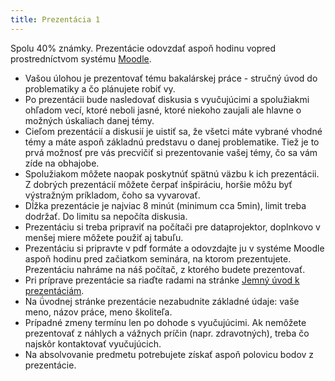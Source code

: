 ```yaml
---
title: Prezentácia 1
---
```


Spolu 40% známky. Prezentácie odovzdať aspoň hodinu vopred
prostredníctvom systému [Moodle](https://moodle.uniba.sk/mod/assign/view.php?id=94795).


  - Vašou úlohou je prezentovať tému bakalárskej práce - stručný úvod do
    problematiky a čo plánujete robiť vy.
  - Po prezentácii bude nasledovať diskusia s vyučujúcimi a spolužiakmi
    ohľadom vecí, ktoré neboli jasné, ktoré niekoho zaujali ale hlavne o
    možných úskaliach danej témy.
  - Cieľom prezentácií a diskusií je uistiť sa, že všetci máte vybrané
    vhodné témy a máte aspoň základnú predstavu o danej problematike.
    Tiež je to prvá možnosť pre vás precvičiť si prezentovanie vašej
    témy, čo sa vám zíde na obhajobe.
  - Spolužiakom môžete naopak poskytnúť spätnú väzbu k ich prezentácii.
    Z dobrých prezentácií môžete čerpať inšpiráciu, horšie môžu byť
    výstražným príkladom, čoho sa vyvarovať.
  - Dĺžka prezentácie je najviac 8 minút (minimum cca 5min), limit treba
    dodržať. Do limitu sa nepočíta diskusia.
  - Prezentáciu si treba pripraviť na počítači pre dataprojektor,
    doplnkovo v menšej miere môžete použiť aj tabuľu.
  - Prezentáciu si pripravte v pdf formáte a odovzdajte ju v systéme
    Moodle aspoň hodinu pred začiatkom seminára, na ktorom prezentujete.
    Prezentáciu nahráme na náš počítač, z ktorého budete prezentovať.
  - Pri príprave prezentácie sa riaďte radami na stránke [Jemný úvod k
    prezentáciám](./Jemný_úvod_k_prezentáciám.md).
  - Na ǘvodnej stránke prezentácie nezabudnite základné údaje: vaše
    meno, názov práce, meno školiteľa.
  - Prípadné zmeny termínu len po dohode s vyučujúcimi. Ak nemôžete
    prezentovať z náhlych a vážnych príčin (napr. zdravotných), treba čo
    najskôr kontaktovať vyučujúcich.
  - Na absolvovanie predmetu potrebujete získať aspoň polovicu bodov z
    prezentácie.
